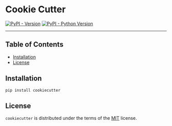 # Cookie Cutter

[![PyPI - Version](https://img.shields.io/pypi/v/cookiecutter.svg)](https://pypi.org/project/cookiecutter)
[![PyPI - Python Version](https://img.shields.io/pypi/pyversions/cookiecutter.svg)](https://pypi.org/project/cookiecutter)

-----

## Table of Contents

- [Installation](#installation)
- [License](#license)

## Installation

```console
pip install cookiecutter
```

## License

`cookiecutter` is distributed under the terms of the [MIT](https://spdx.org/licenses/MIT.html) license.
